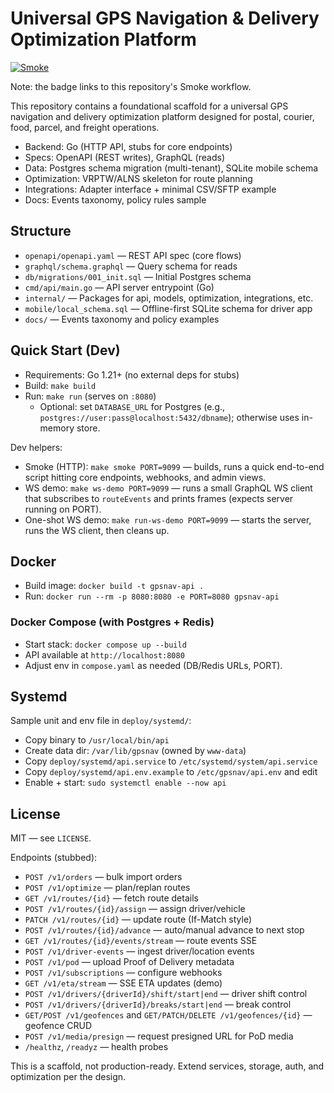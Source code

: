 # Universal GPS Navigation & Delivery Optimization Platform

[![Smoke](https://github.com/joshuarotgers/USPS_Main/actions/workflows/smoke.yml/badge.svg)](https://github.com/joshuarotgers/USPS_Main/actions/workflows/smoke.yml)

Note: the badge links to this repository's Smoke workflow.

This repository contains a foundational scaffold for a universal GPS navigation and delivery optimization platform designed for postal, courier, food, parcel, and freight operations.

- Backend: Go (HTTP API, stubs for core endpoints)
- Specs: OpenAPI (REST writes), GraphQL (reads)
- Data: Postgres schema migration (multi-tenant), SQLite mobile schema
- Optimization: VRPTW/ALNS skeleton for route planning
- Integrations: Adapter interface + minimal CSV/SFTP example
- Docs: Events taxonomy, policy rules sample

## Structure

- `openapi/openapi.yaml` — REST API spec (core flows)
- `graphql/schema.graphql` — Query schema for reads
- `db/migrations/001_init.sql` — Initial Postgres schema
- `cmd/api/main.go` — API server entrypoint (Go)
- `internal/` — Packages for api, models, optimization, integrations, etc.
- `mobile/local_schema.sql` — Offline-first SQLite schema for driver app
- `docs/` — Events taxonomy and policy examples

## Quick Start (Dev)

- Requirements: Go 1.21+ (no external deps for stubs)
- Build: `make build`
- Run: `make run` (serves on `:8080`)
  - Optional: set `DATABASE_URL` for Postgres (e.g., `postgres://user:pass@localhost:5432/dbname`); otherwise uses in-memory store.

Dev helpers:
- Smoke (HTTP): `make smoke PORT=9099` — builds, runs a quick end-to-end script hitting core endpoints, webhooks, and admin views.
- WS demo: `make ws-demo PORT=9099` — runs a small GraphQL WS client that subscribes to `routeEvents` and prints frames (expects server running on PORT).
- One-shot WS demo: `make run-ws-demo PORT=9099` — starts the server, runs the WS client, then cleans up.

## Docker

- Build image: `docker build -t gpsnav-api .`
- Run: `docker run --rm -p 8080:8080 -e PORT=8080 gpsnav-api`

### Docker Compose (with Postgres + Redis)

- Start stack: `docker compose up --build`
- API available at `http://localhost:8080`
- Adjust env in `compose.yaml` as needed (DB/Redis URLs, PORT).

## Systemd

Sample unit and env file in `deploy/systemd/`:
- Copy binary to `/usr/local/bin/api`
- Create data dir: `/var/lib/gpsnav` (owned by `www-data`)
- Copy `deploy/systemd/api.service` to `/etc/systemd/system/api.service`
- Copy `deploy/systemd/api.env.example` to `/etc/gpsnav/api.env` and edit
- Enable + start: `sudo systemctl enable --now api`

## License

MIT — see `LICENSE`.

Endpoints (stubbed):
- `POST /v1/orders` — bulk import orders
- `POST /v1/optimize` — plan/replan routes
- `GET /v1/routes/{id}` — fetch route details
- `POST /v1/routes/{id}/assign` — assign driver/vehicle
- `PATCH /v1/routes/{id}` — update route (If-Match style)
- `POST /v1/routes/{id}/advance` — auto/manual advance to next stop
- `GET /v1/routes/{id}/events/stream` — route events SSE
- `POST /v1/driver-events` — ingest driver/location events
- `POST /v1/pod` — upload Proof of Delivery metadata
- `POST /v1/subscriptions` — configure webhooks
- `GET /v1/eta/stream` — SSE ETA updates (demo)
- `POST /v1/drivers/{driverId}/shift/start|end` — driver shift control
- `POST /v1/drivers/{driverId}/breaks/start|end` — break control
- `GET/POST /v1/geofences` and `GET/PATCH/DELETE /v1/geofences/{id}` — geofence CRUD
- `POST /v1/media/presign` — request presigned URL for PoD media
- `/healthz`, `/readyz` — health probes

This is a scaffold, not production-ready. Extend services, storage, auth, and optimization per the design.
